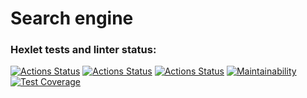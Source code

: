 # Search engine

### Hexlet tests and linter status:
[![Actions Status](https://github.com/irisraine/algorithms-project-69/workflows/hexlet-check/badge.svg)](https://github.com/irisraine/algorithms-project-69/actions)
[![Actions Status](https://github.com/irisraine/algorithms-project-69/workflows/pytest/badge.svg)](https://github.com/irisraine/algorithms-project-69/actions/workflows/pytest.yml)
[![Actions Status](https://github.com/irisraine/algorithms-project-69/workflows/flake8/badge.svg)](https://github.com/irisraine/algorithms-project-69/actions/workflows/flake8.yml)
[![Maintainability](https://api.codeclimate.com/v1/badges/c8addab484aecf9f90c8/maintainability)](https://codeclimate.com/github/irisraine/algorithms-project-69/maintainability)
[![Test Coverage](https://api.codeclimate.com/v1/badges/c8addab484aecf9f90c8/test_coverage)](https://codeclimate.com/github/irisraine/algorithms-project-69/test_coverage)